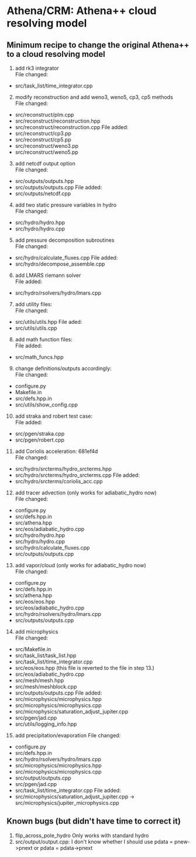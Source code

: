 # Athena/CRM: Athena++ cloud resolving model
## Minimum recipe to change the original Athena++ to a cloud resolving model
1. add rk3 integrator  
File changed:
* src/task_list/time_integrator.cpp

2. modify reconstruction and add weno3, weno5, cp3, cp5 methods  
File changed:
* src/reconstruct/plm.cpp
* src/reconstruct/reconstruction.hpp
* src/reconstruct/reconstruction.cpp
File added:
* src/reconstruct/cp3.pp
* src/reconstruct/cp5.pp
* src/reconstruct/weno3.pp
* src/reconstruct/weno5.pp

3. add netcdf output option  
File changed:
* src/outputs/outputs.hpp
* src/outputs/outputs.cpp
File added:
* src/outputs/netcdf.cpp

4. add two static pressure variables in hydro  
File changed:
* src/hydro/hydro.hpp
* src/hydro/hydro.cpp

5. add pressure decomposition subroutines  
File changed:
* src/hydro/calculate_fluxes.cpp
File added:
* src/hydro/decompose_assemble.cpp

6. add LMARS riemann solver  
File added:
* src/hydro/rsolvers/hydro/lmars.cpp

7. add utility files:  
File changed:
* src/utils/utils.hpp
File aded:  
* src/utils/utils.cpp

8. add math function files:  
File added:
* src/math_funcs.hpp

9. change definitions/outputs accordingly:  
File changed:
* configure.py
* Makefile.in
* src/defs.hpp.in
* src/utils/show_config.cpp

10. add straka and robert test case:  
File added:
* src/pgen/straka.cpp
* src/pgen/robert.cpp

11. add Coriolis acceleration: 681ef4d  
File changed:
* src/hydro/srcterms/hydro_srcterms.hpp
* src/hydro/srcterms/hydro_srcterms.cpp
File added:
* src/hydro/srcterms/coriolis_acc.cpp

12. add tracer advection (only works for adiabatic_hydro now)  
File changed:
* configure.py
* src/defs.hpp.in
* src/athena.hpp
* src/eos/adiabatic_hydro.cpp
* src/hydro/hydro.hpp
* src/hydro/hydro.cpp
* src/hydro/calculate_fluxes.cpp
* src/outputs/outputs.cpp

13. add vapor/cloud (only works for adiabatic_hydro now)   
File changed:
* configure.py
* src/defs.hpp.in
* src/athena.hpp
* src/eos/eos.hpp
* src/eos/adiabatic_hydro.cpp
* src/hydro/rsolvers/hydro/lmars.cpp
* src/outputs/outputs.cpp

14. add microphysics  
File changed:
* src/Makefile.in
* src/task_list/task_list.hpp
* src/task_list/time_integrator.cpp
* src/eos/eos.hpp (this file is reverted to the file in step 13.)
* src/eos/adiabatic_hydro.cpp
* src/mesh/mesh.hpp
* src/mesh/meshblock.cpp
* src/outputs/outputs.cpp
File added:
* src/microphysics/microphysics.hpp 
* src/microphysics/microphysics.cpp 
* src/microphysics/saturation_adjust_jupiter.cpp 
* src/pgen/jad.cpp
* src/utils/logging_info.hpp

15. add precipitation/evaporation
File changed:
* configure.py
* src/defs.hpp.in
* src/hydro/rsolvers/hydro/lmars.cpp
* src/microphysics/microphysics.hpp
* src/microphysics/microphysics.cpp
* src/output/outputs.cpp
* src/pgen/jad.cpp
* src/task_list/time_integrator.cpp
File added:
* src/microphysics/saturation_adjust_jupiter.cpp -> src/microphysics/jupiter_microphysics.cpp

## Known bugs (but didn't have time to correct it)
1. flip_across_pole_hydro
Only works with standard hydro
2. src/output/output.cpp:
I don't know whether I should use pdata = pnew->pnext or pdata = pdata->pnext
